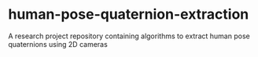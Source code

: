 # human-pose-quaternion-extraction
A research project repository containing algorithms to extract human pose quaternions using 2D cameras 
